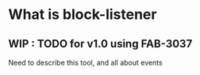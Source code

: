 # What is block-listener
## WIP : TODO for v1.0 using FAB-3037
Need to describe this tool, and all about events

